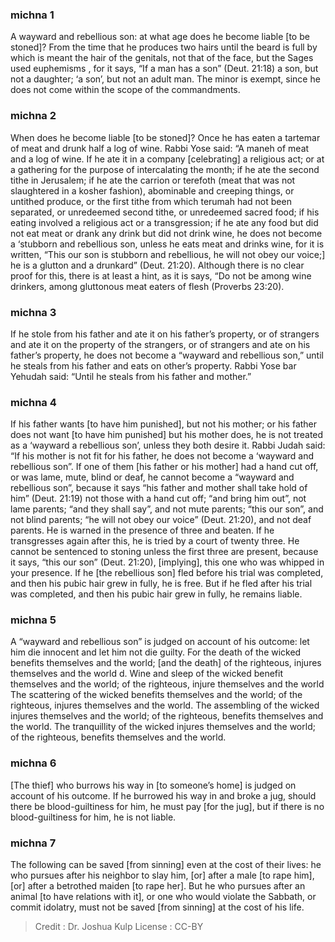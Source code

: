 
### michna 1
A wayward and rebellious son:  at what age does he become liable [to be stoned]? From the time that he produces two hairs until the beard is full by which is meant the hair of the genitals, not that of the face, but the Sages used euphemisms , for it says, “If a man has a son” (Deut. 21:18) a son, but not a daughter; ‘a son’, but not an adult man. The minor is exempt, since he does not come within the scope of the commandments.

### michna 2
When does he become liable [to be stoned]? Once he has eaten a tartemar of meat and drunk half a log of wine. Rabbi Yose said: “A maneh of meat and a log of wine. If he ate it in a company [celebrating] a religious act; or at a gathering for the purpose of intercalating the month; if he ate the second tithe in Jerusalem; if he ate the carrion or terefoth (meat that was not slaughtered in a kosher fashion), abominable and creeping things, or untithed produce, or the first tithe from which terumah had not been separated,  or unredeemed second tithe,  or unredeemed sacred food; if his eating involved a religious act or a transgression; if he ate any food but did not eat meat or drank any drink but did not drink wine, he does not become a ‘stubborn and rebellious son, unless he eats meat and drinks wine, for it is written, “This our son is stubborn and rebellious, he will not obey our voice;] he is a glutton and a drunkard” (Deut. 21:20). Although there is no clear proof for this, there is at least a hint, as it is says, “Do not be among wine drinkers, among gluttonous meat eaters of flesh (Proverbs 23:20).

### michna 3
If he stole from his father and ate it on his father’s property, or of strangers and ate it on the property of the strangers, or of strangers and ate on his father’s property, he does not become a “wayward and rebellious son,”   until he steals from his father and eats on other’s property. Rabbi Yose bar Yehudah said: “Until he steals from his father and mother.”

### michna 4
If his father wants [to have him punished], but not his mother; or his father does not want [to have him punished] but his mother does, he is not treated as a ‘wayward a rebellious son’, unless they both desire it. Rabbi Judah said:  “If his mother is not fit for his father, he does not become a ‘wayward and rebellious son”. If one of them [his father or his mother] had a hand cut off, or was lame, mute, blind or deaf, he cannot become a “wayward and rebellious son”, because it says “his father and mother shall take hold of him” (Deut. 21:19)   not those with a hand cut off; “and bring him out”, not lame parents; “and they shall say”, and not mute parents; “this our son”, and not blind parents; “he will not obey our voice” (Deut. 21:20), and not deaf parents. He is warned in the presence of three and beaten. If he transgresses again after this, he is tried by a court of twenty three. He cannot be sentenced to stoning unless the first three are present, because it says, “this our son” (Deut. 21:20), [implying], this one who was whipped in your presence. If he [the rebellious son] fled before his trial was completed, and then his pubic hair grew in fully, he is free. But if he fled after his trial was completed, and then his pubic hair grew in fully, he remains liable.

### michna 5
A “wayward and rebellious son” is judged on account of his outcome: let him die innocent and let him not die guilty. For the death of the wicked benefits themselves and the world; [and the death] of the righteous, injures themselves and the world d. Wine and sleep of the wicked benefit themselves and the world; of the righteous, injure themselves and the world The scattering of the wicked benefits themselves and the world; of the righteous, injures themselves and the world. The assembling of the wicked injures themselves and the world; of the righteous, benefits themselves and the world. The tranquillity of the wicked injures themselves and the world; of the righteous, benefits themselves and the world.

### michna 6
[The thief] who burrows his way in [to someone’s home] is judged on account of his outcome. If he burrowed his way in and broke a jug, should there be blood-guiltiness for him,  he must pay [for the jug], but if there is no blood-guiltiness for him, he is not liable.

### michna 7
The following can be saved [from sinning] even at the cost of their lives: he who pursues after his neighbor to slay him, [or] after a male [to rape him], [or] after a betrothed maiden [to rape her]. But he who pursues after an animal [to have relations with it], or one who would violate the Sabbath, or commit idolatry, must not be saved [from sinning] at the cost of his life.

>Credit : Dr. Joshua Kulp
>License : CC-BY